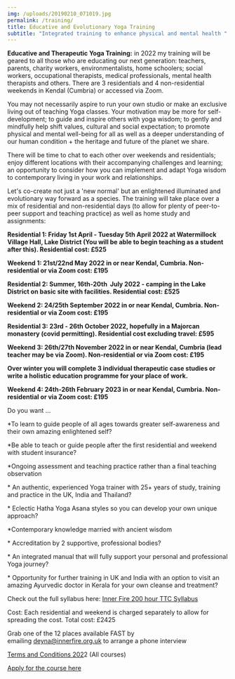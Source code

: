 ```yaml
---
img: /uploads/20190210_071019.jpg
permalink: /training/
title: Educative and Evolutionary Yoga Training
subtitle: "Integrated training to enhance physical and mental health "
---
```

**Educative and Therapeutic Yoga Training:** in 2022 my training will be geared to all those who are educating our next generation: teachers, parents, charity workers, environmentalists, home schoolers; social workers, occupational therapists, medical professionals, mental health therapists and others. There are 3 residentials and 4 non-residential weekends in Kendal (Cumbria) or accessed via Zoom.

You may not necessarily aspire to run your own studio or make an exclusive living out of teaching Yoga classes. Your motivation may be more for self-development; to guide and inspire others with yoga wisdom; to gently and mindfully help shift values, cultural and social expectation; to promote physical and mental well-being for all as well as a deeper understanding of our human condition + the heritage and future of the planet we share.

There will be time to chat to each other over weekends and residentials; enjoy different locations with their accompanying challenges and learning; an opportunity to consider how you can implement and adapt Yoga wisdom to contemporary living in your work and relationships.

Let's co-create not just a 'new normal' but an enlightened illuminated and evolutionary way forward as a species. The training will take place over a mix of residential and non-residential days (to allow for plenty of peer-to-peer support and teaching practice) as well as home study and assignments:

**Residential 1: Friday 1st April - Tuesday 5th April 2022 at Watermillock Village Hall, Lake District (You will be able to begin teaching as a student after this). Residential cost: £525**

**Weekend 1: 21st/22nd May 2022 in or near Kendal, Cumbria. Non-residential or via Zoom cost: £195**

**Residential 2: Summer, 16th-20th  July 2022 - camping in the Lake District on basic site with facilities. Residential cost: £525**

**Weekend 2: 24/25th September 2022 in or near Kendal, Cumbria. Non-residential or via Zoom cost: £195**

**Residential 3: 23rd - 26th October 2022, hopefully in a Majorcan monastery (covid permitting). Residential cost excluding travel: £595**

**Weekend 3: 26th/27th November 2022 in or near Kendal, Cumbria (lead teacher may be via Zoom). Non-residential or via Zoom cost: £195**

**Over winter you will complete 3 individual therapeutic case studies or write a holistic education programme for your place of work.**

**Weekend 4: 24th-26th February 2023 in or near Kendal, Cumbria. Non-residential or via Zoom cost: £195**

Do you want ...

\*To learn to guide people of all ages towards greater self-awareness and their own amazing enlightened self?

\*Be able to teach or guide people after the first residential and weekend with student insurance?

\*Ongoing assessment and teaching practice rather than a final teaching observation

\* An authentic, experienced Yoga trainer with 25+ years of study, training and practice in the UK, India and Thailand?

\* Eclectic Hatha Yoga Asana styles so you can develop your own unique approach?

\*Contemporary knowledge married with ancient wisdom

\* Accreditation by 2 supportive, professional bodies?

\* An integrated manual that will fully support your personal and professional Yoga journey?

\* Opportunity for further training in UK and India with an option to visit an amazing Ayurvedic doctor in Kerala for your own cleanse and treatment?

Check out the full syllabus here: [Inner Fire 200 hour TTC Syllabus](https://www.dropbox.com/s/9cbunx1rt30esfn/Yoga%20Training%202022.pdf?dl=0)

Cost: Each residential and weekend is charged separately to allow for spreading the cost. Total cost: £2425

Grab one of the 12 places available FAST by emailing [deyna@innerfire.org.uk](mailto:deyna@innerfire.org.uk) to arrange a phone interview

[Terms and Conditions 202](https://www.dropbox.com/s/xvbdumyojhcmytw/Terms%20and%20Conditions%202020.pdf?dl=0)2 (All courses)

[Apply for the course here](https://www.dropbox.com/s/hflm7xgv8mcbcew/Inner%20Fire%20TTC%20application%20form%202021.pdf?dl=0)